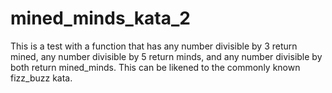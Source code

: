 # mined_minds_kata_2

This is a test with a function that has any number divisible by 3 return mined, any number divisible by 5 return minds, and any number divisible by both return mined_minds. This can be likened to the commonly known fizz_buzz kata.
